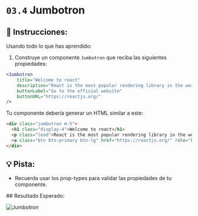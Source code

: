# `03.4` Jumbotron

## 📝 Instrucciones:

Usando todo lo que has aprendido:

1. Construye un componente `Jumbotron` que reciba las siguientes propiedades:

```jsx
<Jumbotron
    title="Welcome to react"
    description="React is the most popular rendering library in the world"
    buttonLabel="Go to the official website"
    buttonURL="https://reactjs.org/"
/>
```

Tu componente debería generar un HTML similar a este:

```html
<div class="jumbotron m-5">
  <h1 class="display-4">Welcome to react</h1>
  <p class="lead">React is the most popular rendering library in the world</p>
  <a class="btn btn-primary btn-lg" href="https://reactjs.org/" role="button">Go to the official website</a>
</div>
```

## 💡 Pista:

* Recuerda usar los prop-types para validar las propiedades de tu componente.

## Resultado Esperado:

![Jumbotron](../../.learn/assets/03.4-1.png?raw=true)
